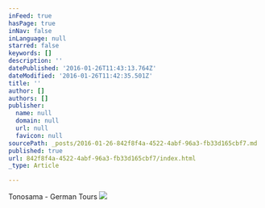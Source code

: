 ```yaml
---
inFeed: true
hasPage: true
inNav: false
inLanguage: null
starred: false
keywords: []
description: ''
datePublished: '2016-01-26T11:43:13.764Z'
dateModified: '2016-01-26T11:42:35.501Z'
title: ''
author: []
authors: []
publisher:
  name: null
  domain: null
  url: null
  favicon: null
sourcePath: _posts/2016-01-26-842f8f4a-4522-4abf-96a3-fb33d165cbf7.md
published: true
url: 842f8f4a-4522-4abf-96a3-fb33d165cbf7/index.html
_type: Article

---
```

Tonosama - German Tours
![](https://the-grid-user-content.s3-us-west-2.amazonaws.com/134c275a-e85a-494e-a560-91f6676dd1fa.jpg)